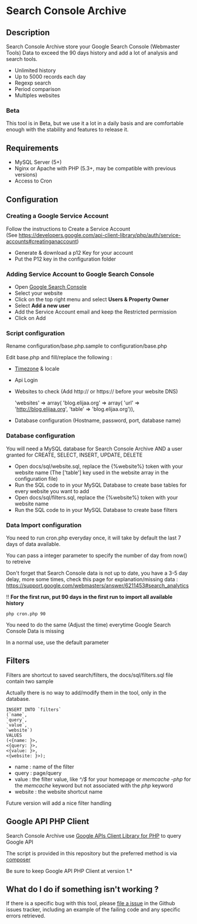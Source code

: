 # Search Console Archive #

## Description ##

Search Console Archive store your Google Search Console (Webmaster Tools) Data to exceed the 90 days history and add a lot of analysis and search tools.

- Unlimited history
- Up to 5000 records each day
- Regexp search
- Period comparison
- Multiples websites

### Beta ###

This tool is in Beta, but we use it a lot in a daily basis and are comfortable enough with the stability and features to release it.

## Requirements ##
- MySQL Server (5+)
- Nginx or Apache with PHP (5.3+, may be compatible with previous versions)
- Access to Cron

## Configuration ##

### Creating a Google Service Account ###

Follow the instructions to Create a Service Account  
(See https://developers.google.com/api-client-library/php/auth/service-accounts#creatinganaccount)

- Generate & download a p12 Key for your account
- Put the P12 key in the configuration folder

### Adding Service Account to Google Search Console ###

- Open [Google Search Console](https://www.google.com/webmasters)
- Select your website
- Click on the top right menu and select **Users & Property Owner**
- Select **Add a new user**
- Add the Service Account email and keep the Restricted permission
- Click on Add

### Script configuration ###

Rename configuration/base.php.sample to configuration/base.php

Edit base.php and fill/replace the following :
- [Timezone](http://php.net/manual/en/timezones.php) & locale
- Api Login
- Websites to check (Add http:// or https:// before your website DNS)
    
    'websites' => array(
        'blog.elijaa.org' => array(
            'url' => 'http://blog.elijaa.org',
            'table' => 'blog.elijaa.org')),
    
- Database configuration (Hostname, password, port, database name)


### Database configuration ###

You will need a MySQL database for Search Console Archive AND a user granted for CREATE, SELECT, INSERT, UPDATE, DELETE

- Open docs/sql/website.sql, replace the {%website%} token with your website name 
(The ['table'] key used in the website array in the configuration file)
- Run the SQL code to in your MySQL Database to create base tables for every website you want to add
- Open docs/sql/filters.sql, replace the {%website%} token with your website name 
- Run the SQL code to in your MySQL Database to create base filters

### Data Import configuration ###

You need to run cron.php everyday once, it will take by default the last 7 days of data available.

You can pass a integer parameter to specify the number of day from now() to retreive

Don't forget that Search Console data is not up to date, you have a 3-5 day delay, more some times, check this page for explanation/missing data : https://support.google.com/webmasters/answer/6211453#search_analytics

!! **For the first run, put 90 days in the first run to import all available history**

    php cron.php 90

You need to do the same (Adjust the time) everytime Google Search Console Data is missing

In a normal use, use the default parameter

## Filters ##

Filters are shortcut to saved search/filters, the docs/sql/filters.sql file contain two sample

Actually there is no way to add/modify them in the tool, only in the database.

    INSERT INTO `filters`
    (`name`,
    `query`,
    `value`,
    `website`)
    VALUES
    (<{name: }>,
    <{query: }>,
    <{value: }>,
    <{website: }>);

- name : name of the filter
- query : page/query
- value : the filter value, like *^/$* for your homepage or *memcache -php* for the *memcache* keyword but not associated with the *php* keyword
- website : the website shortcut name

Future version will add a nice filter handling

## Google API PHP Client ##
Search Console Archive use [Google APIs Client Library for PHP](https://github.com/google/google-api-php-client) to query Google API

The script is provided in this repository but the preferred method is via [composer](https://getcomposer.org)

Be sure to keep Google API PHP Client at version 1.*

##  What do I do if something isn't working ? ##
If there is a specific bug with this tool, please [file a issue](https://github.com/OuestFrance-Multimedia/Search-Console-Archive/issues) in the Github issues tracker, including an example of the failing code and any specific errors retrieved.
